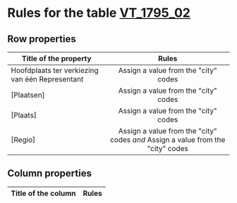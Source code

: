 # Rules for the table [VT_1795_02](https://github.com/cgueret/DataDump/blob/master/xls-marked/VT_1795_02_marked.xls?raw=true)
## Row properties
| Title of the property | Rules |
| --------------------- |:-----:|
| Hoofdplaats ter verkiezing van één Representant | Assign a value from the "city" codes |
| [Plaatsen] | Assign a value from the "city" codes |
| [Plaats] | Assign a value from the "city" codes |
| [Regio] | Assign a value from the "city" codes *and* Assign a value from the "city" codes |
## Column properties
| Title of the column | Rules |
| --------------------- |:-----:|
